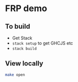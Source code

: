 
# FRP demo

## To build

- Get Stack
- `stack setup` to get GHCJS etc
- `stack build`

## View locally

```sh
make open

```

